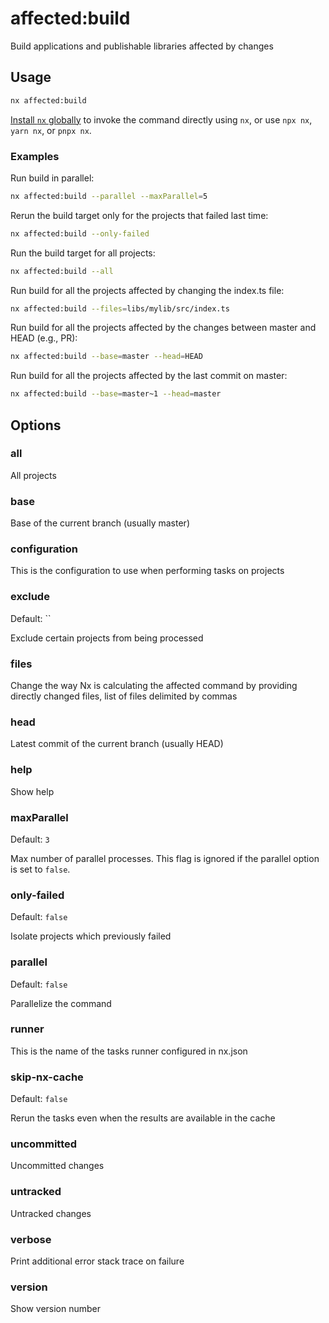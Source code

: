 # affected:build

Build applications and publishable libraries affected by changes

## Usage

```bash
nx affected:build
```

[Install `nx` globally]({{framework}}/getting-started/nx-setup#install-nx) to invoke the command directly using `nx`, or use `npx nx`, `yarn nx`, or `pnpx nx`.

### Examples

Run build in parallel:

```bash
nx affected:build --parallel --maxParallel=5
```

Rerun the build target only for the projects that failed last time:

```bash
nx affected:build --only-failed
```

Run the build target for all projects:

```bash
nx affected:build --all
```

Run build for all the projects affected by changing the index.ts file:

```bash
nx affected:build --files=libs/mylib/src/index.ts
```

Run build for all the projects affected by the changes between master and HEAD (e.g., PR):

```bash
nx affected:build --base=master --head=HEAD
```

Run build for all the projects affected by the last commit on master:

```bash
nx affected:build --base=master~1 --head=master
```

## Options

### all

All projects

### base

Base of the current branch (usually master)

### configuration

This is the configuration to use when performing tasks on projects

### exclude

Default: ``

Exclude certain projects from being processed

### files

Change the way Nx is calculating the affected command by providing directly changed files, list of files delimited by commas

### head

Latest commit of the current branch (usually HEAD)

### help

Show help

### maxParallel

Default: `3`

Max number of parallel processes. This flag is ignored if the parallel option is set to `false`.

### only-failed

Default: `false`

Isolate projects which previously failed

### parallel

Default: `false`

Parallelize the command

### runner

This is the name of the tasks runner configured in nx.json

### skip-nx-cache

Default: `false`

Rerun the tasks even when the results are available in the cache

### uncommitted

Uncommitted changes

### untracked

Untracked changes

### verbose

Print additional error stack trace on failure

### version

Show version number
